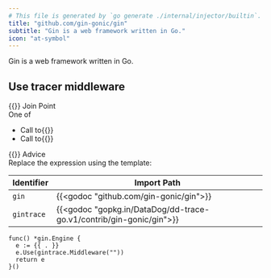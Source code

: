 ```yaml
---
# This file is generated by `go generate ./internal/injector/builtin`. DO NOT EDIT.
title: "github.com/gin-gonic/gin"
subtitle: "Gin is a web framework written in Go."
icon: "at-symbol"
---
```

Gin is a web framework written in Go.

## Use tracer middleware

<div class="hextra-cards hx-mt-4 hx-gap-4 hx-grid" style="--hextra-cards-grid-cols: 1;">
  <div class="aspect hextra-card hx-group hx-flex hx-flex-col hx-justify-start hx-overflow-hidden hx-rounded-lg hx-border hx-border-gray-200 hx-text-current hx-no-underline dark:hx-shadow-none hover:hx-shadow-gray-100 dark:hover:hx-shadow-none hx-shadow-gray-100 active:hx-shadow-sm active:hx-shadow-gray-200 hx-transition-all hx-duration-200">
    <div>
      <span class="hextra-card-icon hx-flex hx-font-semibold hx-items-start hx-gap-2 hx-p-4 hx-text-gray-700 hover:hx-text-gray-900 dark:hx-text-neutral-200 dark:hover:hx-text-neutral-50">
        {{<iconSVG "search-circle">}} Join Point
      </span>
      <div class="root hextra-card-subtitle hx-font-normal hx-px-4 hx-mb-4 hx-mt-2"><div class="join-point one-of"><span class="type pill">One of</span><ul>
  <li class="candidate">
<div class="flex join-point function-call"><span class="type">Call to</span>{{<godoc "github.com/gin-gonic/gin" "Default">}}</div>  </li>
  <li class="candidate">
<div class="flex join-point function-call"><span class="type">Call to</span>{{<godoc "github.com/gin-gonic/gin" "New">}}</div>  </li>
</ul>
</div></div>
    </div>
    <div class="hx-border-t">
      <span class="hextra-card-icon hx-flex hx-font-semibold hx-items-start hx-gap-2 hx-p-4 hx-text-gray-700 hover:hx-text-gray-900 dark:hx-text-neutral-200 dark:hover:hx-text-neutral-50">
        {{<iconSVG "chip">}} Advice
      </span>
      <div class="hextra-card-subtitle hx-font-normal hx-px-4 hx-mb-4 hx-mt-2"><div class="advice wrap-expression"><div class="type">Replace the expression using the template:</div>

Identifier | Import Path
---|---
<code>gin</code> | {{<godoc "github.com/gin-gonic/gin">}}
<code>gintrace</code> | {{<godoc "gopkg.in/DataDog/dd-trace-go.v1/contrib/gin-gonic/gin">}}


```go-template
func() *gin.Engine {
  e := {{ . }}
  e.Use(gintrace.Middleware(""))
  return e
}()
```
</div></div>
    </div>
  </div>
</div>
